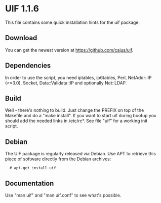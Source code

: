 # UIF 1.1.6

This file contains some quick installation hints for
the uif package.

## Download

You can get the newest version at https://github.com/cajus/uif.

## Dependencies

In order to use the script, you need iptables, ip6tables, Perl,
NetAddr::IP (>=3.0), Socket, Data::Validata::IP and optionally Net::LDAP.

## Build

Well - there's nothing to build. Just change the PREFIX on top of the
Makefile and do a "make install". If you want to start uif during bootup
you should add the needed links in /etc/rc*. See file "uif" for a working
init script.

## Debian

The UIF package is regularly released via Debian. Use APT to retrieve
this piece of software directly from the Debian archives:

```
  # apt-get install uif
```

## Documentation

Use "man uif" and "man uif.conf" to see what's possible.
